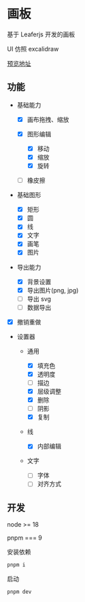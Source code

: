 # 画板

基于 Leaferjs 开发的画板

UI 仿照 excalidraw

[预览地址](https://luminous.xjq.icu)

## 功能

- 基础能力

  - [x] 画布拖拽、缩放
  - [x] 图形编辑

    - [x] 移动
    - [x] 缩放
    - [x] 旋转

  - [ ] 橡皮擦

- 基础图形

  - [x] 矩形
  - [x] 圆
  - [x] 线
  - [x] 文字
  - [x] 画笔
  - [x] 图片

- 导出能力

  - [x] 背景设置
  - [x] 导出图片(png, jpg)
  - [ ] 导出 svg
  - [ ] 数据导出

- [x] 撤销重做

- 设置器

  - 通用

    - [x] 填充色
    - [x] 透明度
    - [ ] 描边
    - [x] 层级调整
    - [x] 删除
    - [ ] 阴影
    - [x] 复制

  - 线

    - [x] 内部编辑

  - 文字

    - [ ] 字体
    - [ ] 对齐方式

## 开发

node >= 18

pnpm === 9

安装依赖

```sh
pnpm i
```

启动

```sh
pnpm dev
```
